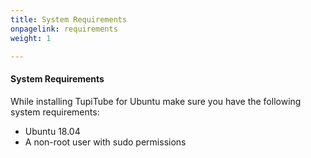 ```yaml
---
title: System Requirements
onpagelink: requirements
weight: 1

---
```


#### **System Requirements**

While installing TupiTube for Ubuntu make sure you have the following system requirements:

- Ubuntu 18.04
- A non-root user with sudo permissions
 